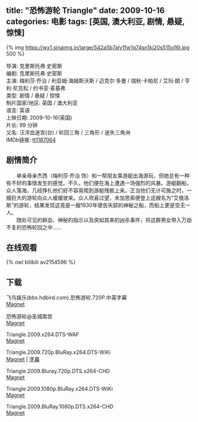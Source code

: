 title: "恐怖游轮 Triangle"
date: 2009-10-16
categories: 电影
tags: [英国, 澳大利亚, 剧情, 悬疑, 惊悚]
---
{% img https://wx1.sinaimg.in/large/542a5b7aly1fw1q74sn1kj20s515o16l.jpg 500 %}

导演: 克里斯托弗·史密斯  
编剧: 克里斯托弗·史密斯  
主演: 梅利莎·乔治 / 利亚姆·海姆斯沃斯 / 迈克尔·多曼 / 瑞秋·卡帕尼 / 艾玛·朗 / 亨利·尼克松 / 约书亚·麦基弗  
类型: 剧情 / 悬疑 / 惊悚  
制片国家/地区: 英国 / 澳大利亚  
语言: 英语  
上映日期: 2009-10-16(英国)  
片长: 99 分钟  
又名: 汪洋血迷宮(台) / 轮回三角 / 三角形 / 迷失三角洲  
IMDb链接: [tt1187064](http://www.imdb.com/title/tt1187064)

## 剧情简介
　　单亲母亲杰西（梅利莎·乔治 饰）和一帮朋友乘游艇出海游玩，但她总有一种有不好的事情发生的感觉。不久，他们便在海上遭遇一场强烈的风暴。游艇翻船，众人落海，几经挣扎他们好不容易爬到游艇残骸上来。正当他们无计可施之时，一艘巨大的游轮向众人缓缓驶来。众人欣喜过望，未加思索便登上这艘名为“艾俄洛斯”的游轮，结果发现这竟是一艘1930年便告失踪的神秘之船，而船上更是空无一人。  
　　随处可见的鲜血、神秘的指示以及突如其来的凶杀事件，将这群男女带入万劫不复的恐怖轮回之中……

## 在线观看
{% owl bilibili av2154596 %}

## 下载
飞鸟娱乐(bbs.hdbird.com).恐怖游轮.720P.中英字幕  
[Magnet](magnet:?xt=urn:btih:33B2DEBE6C2B0A1FC114BC60D8A63037FC42A41A)

恐怖游轮@圣城南宫  
[Magnet](magnet:?xt=urn:btih:4940721AAB93EFAB6BB26B23D39938240F8BD867)

Triangle.2009.x264.DTS-WAF  
[Magnet](magnet:?xt=urn:btih:6B90848A6325AACD6B19A65DF1D89935EC99A3E5)

Triangle.2009.720p.BluRay.x264.DTS-WiKi  
[Magnet](magnet:?xt=urn:btih:B09DB4D2D3F5732040AAEF0AF1FE947FFD42680A) | [字幕](https://www.lanzous.com/i221b0b)

Triangle.2009.Bluray.720p.DTS.x264-CHD  
[Magnet](magnet:?xt=urn:btih:F67859AF814B78CD5CC1A5812EA532DCF85F00D4)

Triangle.2009.1080p.BluRay.x264.DTS-WiKi  
[Magnet](magnet:?xt=urn:btih:2E7549DEB2A071AB560B70EA95458EDF419A3357)

Triangle.2009.BluRay.1080p.DTS.x264-CHD  
[Magnet](magnet:?xt=urn:btih:D72F5F295E80338C38EBA1747BEF531A5CE6E6C5)
